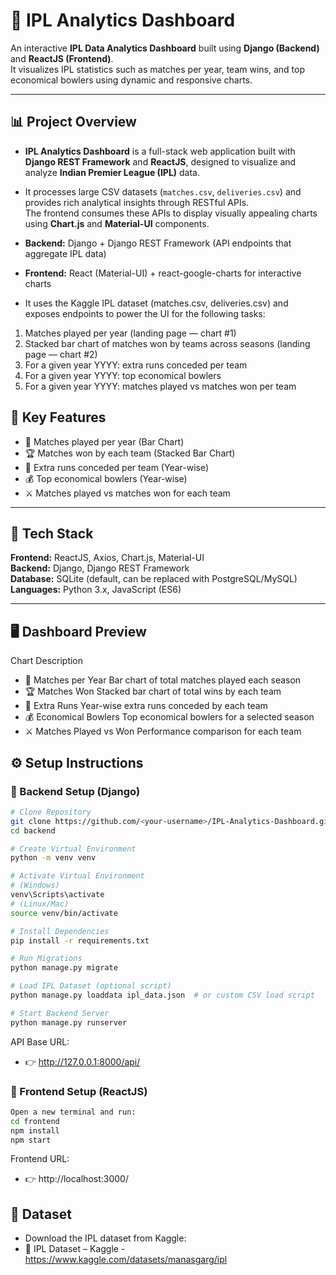 # 🏏 IPL Analytics Dashboard

An interactive **IPL Data Analytics Dashboard** built using **Django (Backend)** and **ReactJS (Frontend)**.  
It visualizes IPL statistics such as matches per year, team wins, and top economical bowlers using dynamic and responsive charts.

---

## 📊 Project Overview

- **IPL Analytics Dashboard** is a full-stack web application built with **Django REST Framework** and **ReactJS**, designed to visualize and analyze **Indian Premier League (IPL)** data.

- It processes large CSV datasets (`matches.csv`, `deliveries.csv`) and provides rich analytical insights through RESTful APIs.  
The frontend consumes these APIs to display visually appealing charts using **Chart.js** and **Material-UI** components.

- **Backend:**  Django + Django REST Framework (API endpoints that aggregate IPL data)
- **Frontend:**  React (Material-UI) + react-google-charts for interactive charts

- It uses the Kaggle IPL dataset (matches.csv, deliveries.csv) and exposes endpoints to power the UI for the following tasks:
1. Matches played per year (landing page — chart #1)
2. Stacked bar chart of matches won by teams across seasons (landing page — chart #2)
3. For a given year YYYY: extra runs conceded per team
4. For a given year YYYY: top economical bowlers
5. For a given year YYYY: matches played vs matches won per team

## 🧠 Key Features

- 📅 Matches played per year (Bar Chart)
- 🏆 Matches won by each team (Stacked Bar Chart)
- 🎯 Extra runs conceded per team (Year-wise)
- 💰 Top economical bowlers (Year-wise)
- ⚔️ Matches played vs matches won for each team

---

## 🧩 Tech Stack

**Frontend:** ReactJS, Axios, Chart.js, Material-UI  
**Backend:** Django, Django REST Framework  
**Database:** SQLite (default, can be replaced with PostgreSQL/MySQL)  
**Languages:** Python 3.x, JavaScript (ES6)  

---
## 🖥️ Dashboard Preview
Chart	Description
- 📅 Matches per Year	Bar chart of total matches played each season
- 🏆 Matches Won	Stacked bar chart of total wins by each team
- 🎯 Extra Runs	Year-wise extra runs conceded by each team
- 💰 Economical Bowlers	Top economical bowlers for a selected season
- ⚔️ Matches Played vs Won	Performance comparison for each team

## ⚙️ Setup Instructions

### 🔹 Backend Setup (Django)

```bash
# Clone Repository
git clone https://github.com/<your-username>/IPL-Analytics-Dashboard.git
cd backend

# Create Virtual Environment
python -m venv venv

# Activate Virtual Environment
# (Windows)
venv\Scripts\activate
# (Linux/Mac)
source venv/bin/activate

# Install Dependencies
pip install -r requirements.txt

# Run Migrations
python manage.py migrate

# Load IPL Dataset (optional script)
python manage.py loaddata ipl_data.json  # or custom CSV load script

# Start Backend Server
python manage.py runserver
```
API Base URL:
- 👉 http://127.0.0.1:8000/api/

### 🔹 Frontend Setup (ReactJS)
```bash
Open a new terminal and run:
cd frontend
npm install
npm start
```
Frontend URL:
- 👉 http://localhost:3000/

## 🧮 Dataset
- Download the IPL dataset from Kaggle:
- 📂 IPL Dataset – Kaggle - https://www.kaggle.com/datasets/manasgarg/ipl
